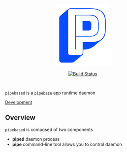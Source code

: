 <div align="center">
<img src=".github/assets/banner.png"></img>

[![Build Status]][travis]

[Build Status]: https://github.com/pipebase/pipebased/actions/workflows/ci.yml/badge.svg
[travis]: https://github.com/pipebase/pipebased/actions?branch%3Amain

</div>
<br />

`pipebased` is a [`pipebase`] app runtime daemon

[Development]

## Overview
`pipebased` is composed of two components
* **piped** daemon process
* **pipe** command-line tool allows you to control daemon

[`pipebase`]: https://github.com/pipebase/pipebase
[Development]: https://github.com/pipebase/pipebased/tree/main/e2e
